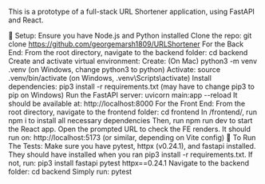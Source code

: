 This is a prototype of a full-stack URL Shortener application, using FastAPI and
React.

🔧 Setup: Ensure you have Node.js and Python installed Clone the repo: git clone
https://github.com/georgemarsh1809/URLShortener For the Back End: From the root
directory, navigate to the backend folder: cd backend Create and activate
virtual environment: Create: (On Mac) python3 -m venv .venv (on Windows, change
python3 to python) Activate: source .venv/bin/activate (on Windows,
.venv\Scripts\activate) Install dependencies: pip3 install -r requirements.txt
(may have to change pip3 to pip on Windows) Run the FastAPI server: uvicorn
main:app --reload It should be available at: http://localhost:8000 For the Front
End: From the root directory, navigate to the frontend folder: cd frontend In
/frontend/, run npm i to install all necessary dependencies Then, run npm run
dev to start the React app. Open the prompted URL to check the FE renders. It
should run on: http://localhost:5173 (or similar, depending on Vite config) 🧪
To Run The Tests: Make sure you have pytest, httpx (v0.24.1), and fastapi
installed. They should have installed when you ran pip3 install -r
requirements.txt. If not, run: pip3 install fastapi pytest httpx==0.24.1
Navigate to the backend folder: cd backend Simply run: pytest
